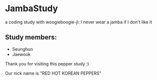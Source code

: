 # JambaStudy
a coding study with woogieboogie-jl: I never wear a jamba if I don't like it

## Study members:
- Seunghun
- Jaewook

Thank you for visiting this pepper study :)

Our nick name is "RED HOT KOREAN PEPPERS"
